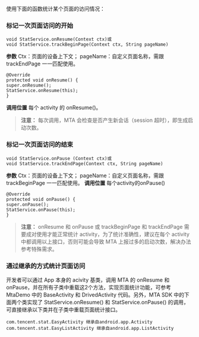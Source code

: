 使用下面的函数统计某个页面的访问情况：
### 标记一次页面访问的开始

```
void StatService.onResume(Context ctx)或
void StatService.trackBeginPage(Context ctx, String pageName)
```
**参数**
Ctx：页面的设备上下文；
pageName：自定义页面名称，需跟 trackEndPage 一一匹配使用。

```
@Override
protected void onResume() {
super.onResume();
StatService.onResume(this);
}
```
**调用位置**
每个 activity 的 onResume()。

>**注意：**
>每次调用，MTA 会检查是否产生新会话（session 超时），即生成启动次数。

### 标记一次页面访问的结束
```
void StatService.onPause (Context ctx)或
void StatService.trackEndPage(Context ctx, String pageName)
```
**参数**
Ctx：页面的设备上下文；
pageName：自定义页面名称，需跟 trackBeginPage 一一匹配使用。
**调用位置**
每个activity的onPause()

```
@Override
protected void onPause() {
super.onPause();
StatService.onPause(this);
}
```
>**注意：**
>onResume 和 onPause 或 trackBeginPage 和 trackEndPage 需要成对使用才能正常统计 activity，为了统计准确性，建议在每个 activity 中都调用以上接口，否则可能会导致 MTA 上报过多的启动次数，解决办法参考特殊需求。

### 通过继承的方式统计页面访问 
开发者可以通过 App 本身的 acivity 基类，调用 MTA 的 onResume 和 onPause，并在所有子类中重载这2个方法，实现页面统计功能，可参考 MtaDemo 中的 BaseActivity 和 DrivedActivity 代码。另外，MTA SDK 中的下面两个类实现了 StatService.onResume() 和 StatService.onPause() 的调用，可直接继承以下类并在子类中重载页面统计接口。

```
com.tencent.stat.EasyActivity 继承自android.app.Activity
com.tencent.stat.EasyListActivity 继承自android.app.ListActivity
```
